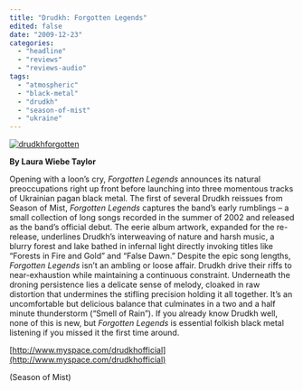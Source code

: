 ```yaml
---
title: "Drudkh: Forgotten Legends"
edited: false
date: "2009-12-23"
categories:
  - "headline"
  - "reviews"
  - "reviews-audio"
tags:
  - "atmospheric"
  - "black-metal"
  - "drudkh"
  - "season-of-mist"
  - "ukraine"
---
```


[![drudkhforgotten](http://www.hellbound.ca/wp-content/uploads/2009/12/drudkhforgotten-300x300.jpg "drudkhforgotten")](http://www.hellbound.ca/wp-content/uploads/2009/12/drudkhforgotten.jpg)

**By Laura Wiebe Taylor**

Opening with a loon’s cry, _Forgotten Legends_ announces its natural preoccupations right up front before launching into three momentous tracks of Ukrainian pagan black metal. The first of several Drudkh reissues from Season of Mist, _Forgotten Legends_ captures the band’s early rumblings – a small collection of long songs recorded in the summer of 2002 and released as the band’s official debut. The eerie album artwork, expanded for the re-release, underlines Drudkh’s interweaving of nature and harsh music, a blurry forest and lake bathed in infernal light directly invoking titles like “Forests in Fire and Gold” and “False Dawn.” Despite the epic song lengths, _Forgotten Legends_ isn’t an ambling or loose affair. Drudkh drive their riffs to near-exhaustion while maintaining a continuous constraint. Underneath the droning persistence lies a delicate sense of melody, cloaked in raw distortion that undermines the stifling precision holding it all together. It’s an uncomfortable but delicious balance that culminates in a two and a half minute thunderstorm (“Smell of Rain”). If you already know Drudkh well, none of this is new, but _Forgotten Legends_ is essential folkish black metal listening if you missed it the first time around.

[http://www.myspace.com/drudkhofficial](http://www.myspace.com/drudkhofficial)

(Season of Mist)
